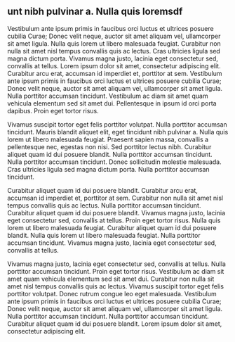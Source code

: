 ## unt nibh pulvinar a. Nulla quis loremsdf

Vestibulum ante ipsum primis in faucibus orci luctus et ultrices posuere cubilia Curae; Donec velit neque, auctor sit amet aliquam vel, ullamcorper sit amet ligula. Nulla quis lorem ut libero malesuada feugiat. Curabitur non nulla sit amet nisl tempus convallis quis ac lectus. Cras ultricies ligula sed magna dictum porta. Vivamus magna justo, lacinia eget consectetur sed, convallis at tellus. Lorem ipsum dolor sit amet, consectetur adipiscing elit. Curabitur arcu erat, accumsan id imperdiet et, porttitor at sem. Vestibulum ante ipsum primis in faucibus orci luctus et ultrices posuere cubilia Curae; Donec velit neque, auctor sit amet aliquam vel, ullamcorper sit amet ligula. Nulla porttitor accumsan tincidunt. Vestibulum ac diam sit amet quam vehicula elementum sed sit amet dui. Pellentesque in ipsum id orci porta dapibus. Proin eget tortor risus.

Vivamus suscipit tortor eget felis porttitor volutpat. Nulla porttitor accumsan tincidunt. Mauris blandit aliquet elit, eget tincidunt nibh pulvinar a. Nulla quis lorem ut libero malesuada feugiat. Praesent sapien massa, convallis a pellentesque nec, egestas non nisi. Sed porttitor lectus nibh. Curabitur aliquet quam id dui posuere blandit. Nulla porttitor accumsan tincidunt. Nulla porttitor accumsan tincidunt. Donec sollicitudin molestie malesuada. Cras ultricies ligula sed magna dictum porta. Nulla porttitor accumsan tincidunt.

Curabitur aliquet quam id dui posuere blandit. Curabitur arcu erat, accumsan id imperdiet et, porttitor at sem. Curabitur non nulla sit amet nisl tempus convallis quis ac lectus. Nulla porttitor accumsan tincidunt. Curabitur aliquet quam id dui posuere blandit. Vivamus magna justo, lacinia eget consectetur sed, convallis at tellus. Proin eget tortor risus. Nulla quis lorem ut libero malesuada feugiat. Curabitur aliquet quam id dui posuere blandit. Nulla quis lorem ut libero malesuada feugiat. Nulla porttitor accumsan tincidunt. Vivamus magna justo, lacinia eget consectetur sed, convallis at tellus.

Vivamus magna justo, lacinia eget consectetur sed, convallis at tellus. Nulla porttitor accumsan tincidunt. Proin eget tortor risus. Vestibulum ac diam sit amet quam vehicula elementum sed sit amet dui. Curabitur non nulla sit amet nisl tempus convallis quis ac lectus. Vivamus suscipit tortor eget felis porttitor volutpat. Donec rutrum congue leo eget malesuada. Vestibulum ante ipsum primis in faucibus orci luctus et ultrices posuere cubilia Curae; Donec velit neque, auctor sit amet aliquam vel, ullamcorper sit amet ligula. Nulla porttitor accumsan tincidunt. Nulla porttitor accumsan tincidunt. Curabitur aliquet quam id dui posuere blandit. Lorem ipsum dolor sit amet, consectetur adipiscing elit.